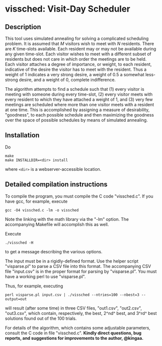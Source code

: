 # vissched: Visit-Day Scheduler

## Description

This tool uses simulated annealing for solving a complicated scheduling problem.
It is assumed that $M$ visitors wish to meet with $N$ residents.
There are $K$ time-slots available.
Each resident may or may not be available during any given time-slot.
Each visitor wishes to meet with a different subset of residents but does not care in which order the meetings are to be held.
Each visitor attaches a degree of importance, or weight, to each resident, indicative of the desire the visitor has to meet with the resident.
Thus a weight of 1 indicates a very strong desire, a weight of 0.5 a somewhat less-strong desire, and a weight of 0, complete indifference.

The algorithm attempts to find a schedule such that
(1) every visitor is meeting with someone during every time-slot,
(2) every visitor meets with every resident to which they have attached a weight of 1, and
(3) very few meetings are scheduled where more than one visitor meets with a resident at one time.
This is accomplished by assigning a measure of desirability, "goodness", to each possible schedule and then maximizing the goodness over the space of possible schedules by means of simulated annealing.

## Installation

Do
```
make
make INSTALLDIR=<dir> install
```
where `<dir>` is a webserver-accessible location.

## Detailed compilation instructions

To compile the program, you must compile the C code "vissched.c".
If you have gcc, for example, execute
```
gcc -O4 vissched.c -lm -o vissched
```
Note the linking with the math library via the "-lm" option.  The accompanying Makefile will accomplish this as well.

Execute
```
./vissched -H 
```
to get a message describing the various options.

The input must be in a rigidly-defined format.
Use the helper script "visparse.pl" to parse a CSV file into this format.
The accompanying CSV file "input.csv" is in the proper format for parsing by "visparse.pl".
You must have a working perl to use "visparse.pl".

Thus, for example, executing
```
perl visparse.pl input.csv | ./vissched --ntries=100 --nbest=3 --output=out
```
will result (after some time) in three CSV files, "out1.csv", "out2.csv", "out3.csv", which contain, respectively, the best, 2^nd^ best, and 3^rd^ best solutions found out of the 100 trials.

For details of the algorithm, which contains some adjustable parameters, consult the C code in file "vissched.c".
**Kindly direct questions, bug reports, and suggestions for improvements to the author, @kingaa.**
